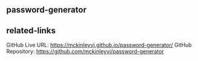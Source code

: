 ## password-generator

## related-links

GitHub Live URL: https://mckinleyvj.github.io/password-generator/
GitHub Repository: https://github.com/mckinleyvj/password-generator
